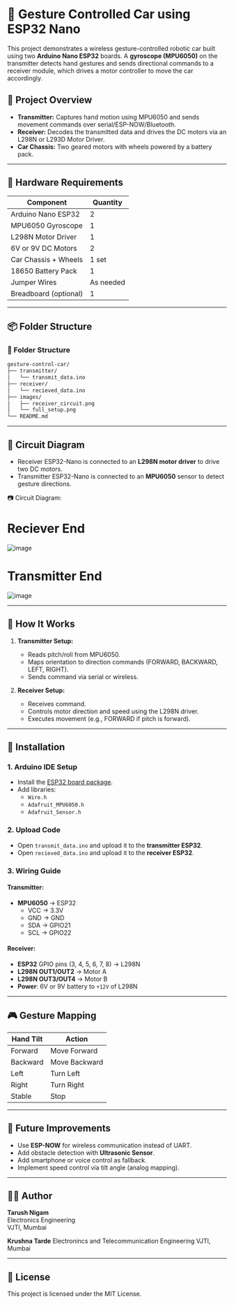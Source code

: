 # 🚗 Gesture Controlled Car using ESP32 Nano

This project demonstrates a wireless gesture-controlled robotic car built using two **Arduino Nano ESP32** boards. A **gyroscope (MPU6050)** on the transmitter detects hand gestures and sends directional commands to a receiver module, which drives a motor controller to move the car accordingly.

## 📸 Project Overview

- **Transmitter:** Captures hand motion using MPU6050 and sends movement commands over serial/ESP-NOW/Bluetooth.
- **Receiver:** Decodes the transmitted data and drives the DC motors via an L298N or L293D Motor Driver.
- **Car Chassis:** Two geared motors with wheels powered by a battery pack.

---

## 🧰 Hardware Requirements

| Component            | Quantity |
|----------------------|----------|
| Arduino Nano ESP32   | 2        |
| MPU6050 Gyroscope    | 1        |
| L298N Motor Driver   | 1        |
| 6V or 9V DC Motors   | 2        |
| Car Chassis + Wheels | 1 set    |
| 18650 Battery Pack   | 1        |
| Jumper Wires         | As needed|
| Breadboard (optional)| 1        |

---

## 📦 Folder Structure

### 📁 Folder Structure

```bash
gesture-control-car/
├── transmitter/
│   └── transmit_data.ino
├── receiver/
│   └── recieved_data.ino
├── images/
│   ├── receiver_circuit.png
│   └── full_setup.png
└── README.md
```





---

## 🔌 Circuit Diagram

- Receiver ESP32-Nano is connected to an **L298N motor driver** to drive two DC motors.
- Transmitter ESP32-Nano is connected to an **MPU6050** sensor to detect gesture directions.

📷 Circuit Diagram:  

# Reciever End 
![image](https://github.com/user-attachments/assets/7c019f82-4201-4a8c-8140-7161cd60a515)

# Transmitter End
![image](https://github.com/user-attachments/assets/3906adc6-6e79-42bc-83e2-742cb199c52f)

---

## 📜 How It Works

1. **Transmitter Setup:**
   - Reads pitch/roll from MPU6050.
   - Maps orientation to direction commands (FORWARD, BACKWARD, LEFT, RIGHT).
   - Sends command via serial or wireless.

2. **Receiver Setup:**
   - Receives command.
   - Controls motor direction and speed using the L298N driver.
   - Executes movement (e.g., FORWARD if pitch is forward).

---

## 🚀 Installation

### 1. Arduino IDE Setup
- Install the [ESP32 board package](https://github.com/espressif/arduino-esp32).
- Add libraries:
  - `Wire.h`
  - `Adafruit_MPU6050.h`
  - `Adafruit_Sensor.h`

### 2. Upload Code
- Open `transmit_data.ino` and upload it to the **transmitter ESP32**.
- Open `recieved_data.ino` and upload it to the **receiver ESP32**.

### 3. Wiring Guide

#### Transmitter:
- **MPU6050** → ESP32  
  - VCC → 3.3V  
  - GND → GND  
  - SDA → GPIO21  
  - SCL → GPIO22  

#### Receiver:
- **ESP32** GPIO pins (3, 4, 5, 6, 7, 8) → L298N  
- **L298N OUT1/OUT2** → Motor A  
- **L298N OUT3/OUT4** → Motor B  
- **Power**: 6V or 9V battery to `+12V` of L298N

---

## 🎮 Gesture Mapping

| Hand Tilt | Action     |
|-----------|------------|
| Forward   | Move Forward |
| Backward  | Move Backward |
| Left      | Turn Left |
| Right     | Turn Right |
| Stable    | Stop |

---

## 🧠 Future Improvements

- Use **ESP-NOW** for wireless communication instead of UART.
- Add obstacle detection with **Ultrasonic Sensor**.
- Add smartphone or voice control as fallback.
- Implement speed control via tilt angle (analog mapping).

---





## 👨‍💻 Author

**Tarush Nigam**  
Electronics Engineering  
VJTI, Mumbai 

**Krushna Tarde** 
Electronincs and Telecommunication Engineering 
VJTI, Mumbai

---

## 📄 License

This project is licensed under the MIT License.

